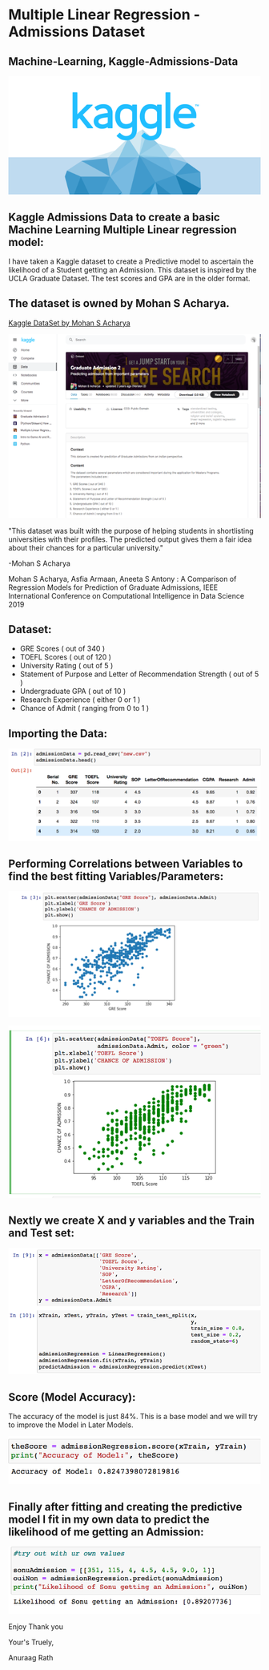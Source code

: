 # Multiple Linear Regression - Admissions Dataset
## Machine-Learning, Kaggle-Admissions-Data

![Kaggle Logo](/images/kaggle.png)

## Kaggle Admissions Data to create a basic Machine Learning Multiple Linear regression model:
I have taken a Kaggle dataset to create a Predictive model to ascertain the likelihood of a Student getting an Admission. This dataset is inspired by the UCLA Graduate Dataset. The test scores and GPA are in the older format. 

## The dataset is owned by Mohan S Acharya.

[Kaggle DataSet by Mohan S Acharya](https://www.kaggle.com/mohansacharya/graduate-admissions)

![KaggleSite](/images/k1.png)

"This dataset was built with the purpose of helping students in shortlisting universities with their profiles. The predicted output gives them a fair idea about their chances for a particular university."

  -Mohan S Acharya

Mohan S Acharya, Asfia Armaan, Aneeta S Antony : A Comparison of Regression Models for Prediction of Graduate Admissions, IEEE International Conference on Computational Intelligence in Data Science 2019

## Dataset:
* GRE Scores ( out of 340 )
* TOEFL Scores ( out of 120 )
* University Rating ( out of 5 )
* Statement of Purpose and Letter of Recommendation Strength ( out of 5 )
* Undergraduate GPA ( out of 10 )
* Research Experience ( either 0 or 1 )
* Chance of Admit ( ranging from 0 to 1 )

## Importing the Data:

![csvData](/images/1.png)

## Performing Correlations between Variables to find the best fitting Variables/Parameters:

![scatterOne](/images/2.png)

![scatterTwo](/images/3.png)

## Nextly we create X and y variables and the Train and Test set:

![TrainTest](/images/4.png)

## Score (Model Accuracy):
The accuracy of the model is just 84%. This is a base model and we will try to improve the Model in Later Models.

![AccuracyOfModel](/images/5.png)

## Finally after fitting and creating the predictive model I fit in my own data to predict the likelihood of me getting an Admission:

![AdmissionPercentage](/images/6.png)


Enjoy
Thank you  

Your's Truely, 

Anuraag Rath









